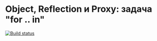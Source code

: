 # Object, Reflection и Proxy: задача "for .. in"

[![Build status](https://ci.appveyor.com/api/projects/status/70ckg289ryuvtyyr?svg=true)](https://ci.appveyor.com/project/pryanikkun/advanced-for-in)

